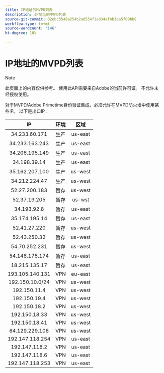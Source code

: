 ```yaml
---
title: IP地址的MVPD列表
description: IP地址的MVPD列表
source-git-commit: 02ebc3548a254b2a6554f1ab34afbb3ea5f09bb8
workflow-type: tm+mt
source-wordcount: '146'
ht-degree: 18%

---
```


# IP地址的MVPD列表

>[!NOTE]
>
>此页面上的内容仅供参考。 使用此API需要来自Adobe的当前许可证。 不允许未经授权使用。

对于MVPD/Adobe Primetime身份验证集成，必须允许在MVPD防火墙中使用某些IP。 以下是出口IP：

| IP | 环境 | 区域 |
| :-------------: | :---------: | :-----: |
| 34.233.60.171 | 生产 | us-east |
| 34.233.163.243 | 生产 | us-east |
| 34.206.195.149 | 生产 | us-east |
| 34.198.39.14 | 生产 | us-east |
| 35.162.207.100 | 生产 | us-west |
| 34.212.224.47 | 生产 | us-west |
| 52.27.200.183 | 暂存 | us-west |
| 52.37.19.205 | 暂存 | us-wst |
| 34.193.92.8 | 暂存 | us-east |
| 35.174.195.14 | 暂存 | us-east |
| 52.41.27.220 | 暂存 | us-west |
| 52.43.250.32 | 暂存 | us-west |
| 54.70.252.231 | 暂存 | us-west |
| 54.146.175.174 | 暂存 | us-east |
| 18.215.135.17 | 暂存 | us-east |
| 193.105.140.131 | VPN | eu-east |
| 192.150.10.0/24 | VPN | us-west |
| 192.150.11.4 | VPN | us-west |
| 192.150.19.4 | VPN | us-west |
| 192.150.18.2 | VPN | us-west |
| 192.150.18.33 | VPN | us-west |
| 192.150.18.41 | VPN | us-west |
| 64.129.229.106 | VPN | us-west |
| 192.147.118.254 | VPN | us-east |
| 192.147.118.2 | VPN | us-east |
| 192.147.118.6 | VPN | us-east |
| 192.147.118.253 | VPN | us-east |
